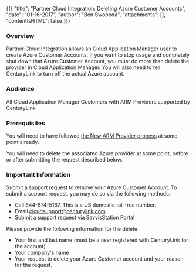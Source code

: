 {{{
  "title": "Partner Cloud Integration: Deleting Azure Customer Accounts",
  "date": "01-16-2017",
  "author": "Ben Swoboda",
  "attachments": [],
  "contentIsHTML": false
}}}

### Overview

Partner Cloud Integration allows an Cloud Application Manager user to create Azure Customer Accounts. If you want to stop usage and completely shut down that Azure Customer Account, you must do more than delete the provider in Cloud Application Manager. You will also need to tell CenturyLink to turn off the actual Azure account.

### Audience

All Cloud Application Manager Customers with ARM Providers supported by CenturyLink

### Prerequisites

You will need to have followed [the New ARM Provider process](./partner-cloud-integration-azure-new.md) at some point already.

You will need to delete the associated Azure provider at some point, before or after submitting the request described below.

### Important Information

Submit a support request to remove your Azure Customer Account. To submit a support request, you may do so via the following methods:

* Call 844-874-5167. This is a US domestic toll free number.
* Email cloudsupport@centurylink.com
* Submit a support request via SavvisStation Portal

Please provide the following information for the delete:

* Your first and last name (must be a user registered with CenturyLink for the account)
* Your company's name
* Your request to delete your Azure Customer account and your reason for the request.
